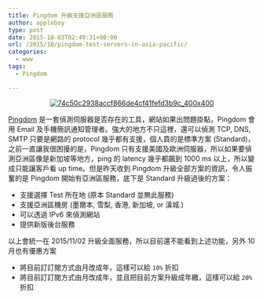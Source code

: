```yaml
---
title: Pingdom 升級支援亞洲區服務
author: appleboy
type: post
date: 2015-10-03T02:49:31+00:00
url: /2015/10/pingdom-test-servers-in-asia-pacific/
categories:
  - www
tags:
  - Pingdom

---
```

<div style="margin:0 auto; text-align:center">
  <a data-flickr-embed="true"  href="https://www.flickr.com/photos/appleboy/21910666661/in/datetaken-public/" title="74c50c2938accf866de4cf41fefd3b9c_400x400"><img src="https://i2.wp.com/farm6.staticflickr.com/5745/21910666661_d37bb6514f_n.jpg?resize=320%2C320&#038;ssl=1" alt="74c50c2938accf866de4cf41fefd3b9c_400x400" data-recalc-dims="1" /></a>
</div>

[Pingdom][1] 是一套偵測伺服器是否存在的工具，網站如果出問題掛點，Pingdom 會用 Email 及手機簡訊通知管理者。強大的地方不只這裡，還可以偵測 TCP, DNS, SMTP 只要是網路的 protocol 幾乎都有支援，個人買的是標準方案 (Standard)，之前一直讓我很困擾的是，Pingdom 只有支援美國及歐洲伺服器，所以如果要偵測亞洲區像是新加坡等地方，ping 的 latency 幾乎都飆到 1000 ms 以上，所以變成只能讓客戶看 up time。但是昨天收到 Pingdom 升級全部方案的資訊，令人振奮的是 Pingdom 開始有亞洲區服務，底下是 Standard 升級過後的方案：

  * 支援選擇 Test 所在地 (原本 Standard 並無此服務)
  * 支援亞洲區機房 (墨爾本, 雪梨, 香港, 新加坡, or 漢城.)
  * 可以透過 IPv6 來偵測網站
  * 提供新版後台服務

<!--more-->

以上會統一在 2015/11/02 升級全面服務，所以目前還不能看到上述功能，另外 10 月也有優惠方案

  * 將目前訂訂閱方式由月改成年，這樣可以給 `10%` 折扣
  * 將目前訂訂閱方式由月改成年，並且把目前方案升級成年繳，這樣可以給 `20%` 折扣

 [1]: https://www.pingdom.com/